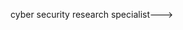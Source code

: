 <!---- 👋 Hi, I’m @Z0RK4N


<!---
Z0RK4N/Z0RK4N is a ✨ special ✨ repository because its `README.md` (this file) appears on your GitHub profile.
You can click the Preview link to take a look at your changes.
--->
cyber security research specialist--->
